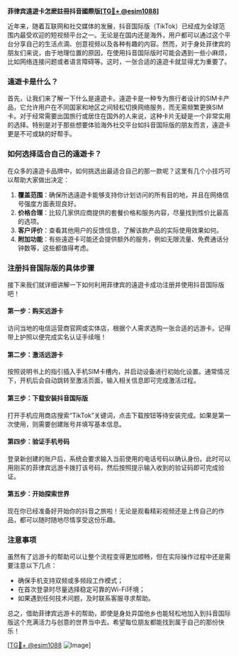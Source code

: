**菲律宾遠遊卡怎麽註冊抖音國際版[[TG💪+ @esim1088](https://t.me/s/esim1088)]**

近年来，随着互联网和社交媒体的发展，抖音国际版（TikTok）已经成为全球范围内最受欢迎的短视频平台之一。无论是在国内还是海外，用户都可以通过这个平台分享自己的生活点滴、创意视频以及各种有趣的内容。然而，对于身处菲律宾的朋友们来说，由于地理位置的原因，在使用抖音国际版时可能会遇到一些小麻烦，比如网络连接问题或者语言障碍等。这时，一张合适的遠遊卡就显得尤为重要了。

### 遠遊卡是什么？

首先，让我们来了解一下什么是遠遊卡。遠遊卡是一种专为旅行者设计的SIM卡产品，它允许用户在不同国家和地区之间轻松切换网络服务，而无需频繁更换SIM卡。对于经常需要出国旅行或居住在国外的人来说，这种卡片无疑是一个非常实用的选择。特别是对于那些想要体验海外社交平台如抖音国际版的朋友而言，遠遊卡更是不可或缺的好帮手。

### 如何选择适合自己的遠遊卡？

在众多的遠遊卡品牌中，如何挑选出最适合自己的那一款呢？这里有几个小技巧可以帮助大家做出决定：

1. **覆盖范围**：确保所选遠遊卡能够支持你计划访问的所有目的地，并且在网络信号强度方面表现良好。
2. **价格合理**：比较几家供应商提供的套餐价格和服务内容，尽量找到性价比最高的选项。
3. **客户评价**：查看其他用户的反馈信息，了解该款产品的实际使用效果如何。
4. **附加功能**：有些遠遊卡可能还会提供额外的服务，例如无限流量、免费通话分钟数等，这些都值得考虑。

### 注册抖音国际版的具体步骤

接下来我们就详细讲解一下如何利用菲律宾的遠遊卡成功注册并使用抖音国际版吧！

#### 第一步：购买远游卡
访问当地的电信运营商官网或实体店，根据个人需求选购一张合适的远游卡。记得带上护照以便完成实名认证手续哦！

#### 第二步：激活远游卡
按照说明书上的指引插入手机SIM卡槽内，并启动设备进行初始化设置。通常情况下，开机后会自动跳转至激活页面，输入相关信息即可完成激活过程。

#### 第三步：下载安装抖音国际版
打开手机应用商店搜索“TikTok”关键词，点击下载按钮等待安装完成。如果是第一次使用，则需要创建账号并填写基本信息。

#### 第四步：验证手机号码
登录新创建的账户后，系统会要求输入当前使用的电话号码以确认身份。此时可以用刚买的菲律宾远游卡拨打该号码，然后按照提示输入收到的验证码即可完成验证。

#### 第五步：开始探索世界
现在你已经准备好开始你的抖音之旅啦！无论是观看精彩视频还是上传自己的作品，都可以随时随地尽情享受这份乐趣。

### 注意事项

虽然有了远游卡的帮助可以让整个流程变得更加顺畅，但在实际操作过程中还是需要注意以下几点：
- 确保手机支持双频或多频段工作模式；
- 在首次登录时尽量选择稳定可靠的Wi-Fi环境；
- 如果遇到任何技术问题，及时联系客服寻求帮助。

总之，借助菲律宾远游卡的帮助，即使是身处异国他乡也能轻松地加入到抖音国际版这个充满活力与创意的世界当中去。希望每位朋友都能找到属于自己的那份快乐！

[[TG💪+ @esim1088](https://t.me/s/esim1088) ![Image](https://i.postimg.cc/4NQfJmqS/Snipaste-2025-05-13-00-14-12.png)]